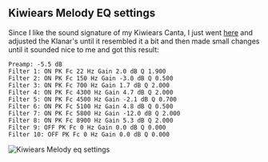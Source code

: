## Kiwiears Melody EQ settings

Since I like the sound signature of my Kiwiears Canta, I just went [here](https://pw.squig.link/?share=Kiwi_Ears_Canta,Kiwi_Ears_Melody) and adjusted the Klanar's until it resembled it a bit and then made small changes until it sounded nice to me and got this result:

```
Preamp: -5.5 dB
Filter 1: ON PK Fc 22 Hz Gain 2.0 dB Q 1.900
Filter 2: ON PK Fc 150 Hz Gain -3.0 dB Q 0.500
Filter 3: ON PK Fc 700 Hz Gain 1.7 dB Q 2.000
Filter 4: ON PK Fc 4300 Hz Gain 4.7 dB Q 2.000
Filter 5: ON PK Fc 4500 Hz Gain -2.1 dB Q 0.700
Filter 6: ON PK Fc 5100 Hz Gain 4.8 dB Q 0.500
Filter 7: ON PK Fc 5800 Hz Gain -12.0 dB Q 2.000
Filter 8: ON PK Fc 8900 Hz Gain 5.3 dB Q 2.000
Filter 9: OFF PK Fc 0 Hz Gain 0.0 dB Q 0.000
Filter 10: OFF PK Fc 0 Hz Gain 0.0 dB Q 0.000
```


![Kiwiears Melody eq settings](melody.png)
